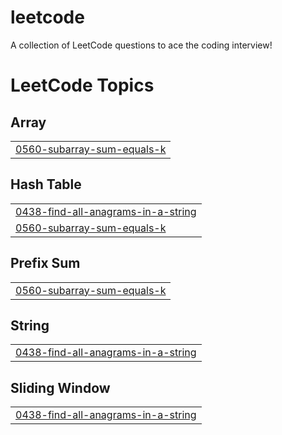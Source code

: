 # leetcode
A collection of LeetCode questions to ace the coding interview!

<!---LeetCode Topics Start-->
# LeetCode Topics
## Array
|  |
| ------- |
| [0560-subarray-sum-equals-k](https://github.com/architkakkar/leetcode/tree/master/0560-subarray-sum-equals-k) |
## Hash Table
|  |
| ------- |
| [0438-find-all-anagrams-in-a-string](https://github.com/architkakkar/leetcode/tree/master/0438-find-all-anagrams-in-a-string) |
| [0560-subarray-sum-equals-k](https://github.com/architkakkar/leetcode/tree/master/0560-subarray-sum-equals-k) |
## Prefix Sum
|  |
| ------- |
| [0560-subarray-sum-equals-k](https://github.com/architkakkar/leetcode/tree/master/0560-subarray-sum-equals-k) |
## String
|  |
| ------- |
| [0438-find-all-anagrams-in-a-string](https://github.com/architkakkar/leetcode/tree/master/0438-find-all-anagrams-in-a-string) |
## Sliding Window
|  |
| ------- |
| [0438-find-all-anagrams-in-a-string](https://github.com/architkakkar/leetcode/tree/master/0438-find-all-anagrams-in-a-string) |
<!---LeetCode Topics End-->